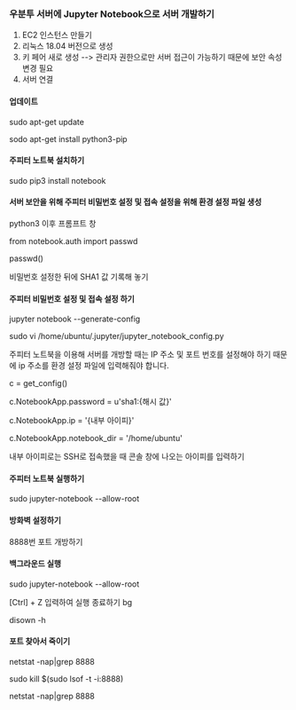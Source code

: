 ### 우분투 서버에 Jupyter Notebook으로 서버 개발하기

1. EC2 인스턴스 만들기
2. 리눅스 18.04 버전으로 생성
3. 키 페어 새로 생성 --> 관리자 권한으로만 서버 접근이 가능하기 때문에 보안 속성 변경 필요
4. 서버 연결



#### 업데이트

sudo apt-get update

sodo apt-get install python3-pip



#### 주피터 노트북 설치하기

sudo pip3 install notebook



#### 서버 보안을 위해 주피터 비밀번호 설정 및 접속 설정을 위해 환경 설정 파일 생성

python3 이후 프롬프트 창

from notebook.auth import passwd

passwd()

비밀번호 설정한 뒤에 SHA1 값 기록해 놓기



#### 주피터 비밀번호 설정 및 접속 설정 하기

jupyter notebook --generate-config

sudo vi /home/ubuntu/.jupyter/jupyter_notebook_config.py

주피터 노트북을 이용해 서버를 개방할 때는 IP 주소 및 포트 번호를 설정해야 하기 때문에 ip 주소를 환경 설정 파일에 입력해줘야 합니다.



c = get_config()

c.NotebookApp.password = u'sha1:{해시 값}'

c.NotebookApp.ip = '{내부 아이피}'

c.NotebookApp.notebook_dir = '/home/ubuntu' 

내부 아이피로는 SSH로 접속했을 때 콘솔 창에 나오는 아이피를 입력하기



#### 주피터 노트북 실행하기

sudo jupyter-notebook --allow-root



#### 방화벽 설정하기

8888번 포트 개방하기



#### 백그라운드 실행

sudo jupyter-notebook --allow-root

[Ctrl] + Z 입력하여 실행 종료하기 bg

disown -h



#### 포트 찾아서 죽이기

netstat -nap|grep 8888

sudo kill $(sudo lsof -t -i:8888)

netstat -nap|grep 8888